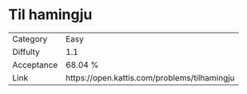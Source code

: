 # Til hamingju

<table>
    <tr>
        <td>Category</td>
        <td>Easy</td>
    </tr>
    <tr>
        <td>Diffulty</td>
        <td>1.1</td>
    </tr>
    <tr>
        <td>Acceptance</td>
        <td>68.04 %</td>
    </tr>
    <tr>
        <td>Link</td>
        <td>https://open.kattis.com/problems/tilhamingju</td>
    </tr>
</table>